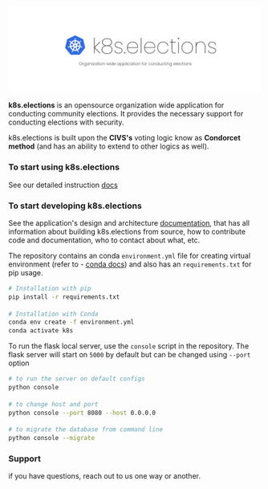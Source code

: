 ![banner.js](/static/banner.jpg)

**k8s.elections** is an opensource organization wide application for conducting community elections. It provides the necessary support for conducting elections with security. 

k8s.elections is built upon the **CIVS's** voting logic know as **Condorcet method** (and has an ability to extend to other logics as well).

### To start using k8s.elections

See our detailed instruction [docs](/docs/README.md)

### To start developing k8s.elections

See the application's design and architecture [documentation](/docs/DESIGN.md), that has all information about building k8s.elections from source, how to contribute code and documentation, who to contact about what, etc.

The repository contains an conda `environment.yml` file for creating virtual environment (refer to - [conda docs](https://docs.conda.io/projects/conda/en/latest/user-guide/tasks/manage-environments.html)) and also has an `requirements.txt` for pip usage.

```bash
# Installation with pip 
pip install -r requirements.txt

# Installation with Conda
conda env create -f environment.yml
conda activate k8s
```

To run the flask local server, use the `console` script in the repository. The flask server will start on `5000` by default but can be changed using `--port` option
```bash
# to run the server on default configs
python console

# to change host and port
python console --port 8080 --host 0.0.0.0

# to migrate the database from command line 
python console --migrate
```

### Support 

if you have questions, reach out to us one way or another.
